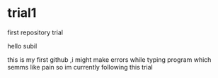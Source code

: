 # trial1
first repository trial

hello subil

this is my first github ,i might make errors while typing program which semms like pain so im currently following this trial
